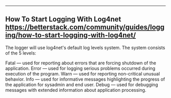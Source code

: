 ----------------------------------------------
How To Start Logging With Log4net
https://betterstack.com/community/guides/logging/how-to-start-logging-with-log4net/
----------------------------------------------

The logger will use log4net's default log levels system. 
The system consists of the 5 levels:

Fatal 	— used for reporting about errors that are forcing shutdown of the application.
Error 	— used for logging serious problems occurred during execution of the program.
Warn  	— used for reporting non-critical unusual behavior.
Info 	— used for informative messages highlighting the progress of the application for sysadmin and end user.
Debug 	— used for debugging messages with extended information about application processing.
